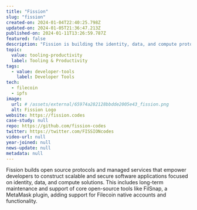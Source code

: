 ```yaml
---
title: "Fission"
slug: "fission"
created-on: 2024-01-04T22:40:25.798Z
updated-on: 2024-01-05T21:36:47.213Z
published-on: 2024-01-11T13:26:59.787Z
featured: false
description: "Fission is building the identity, data, and compute protocols for the future of the Internet."
topic:
  value: tooling-productivity
  label: Tooling & Productivity
tags:
  - value: developer-tools
    label: Developer Tools
tech:
  - filecoin
  - ipfs
image:
  url: # /assets/external/65974a282128bbdde2005e43_fission.png
  alt: Fission Logo
website: https://fission.codes
case-study: null
repo: https://github.com/fission-codes
twitter: https://twitter.com/FISSIONcodes
video-url: null
year-joined: null
news-update: null
metadata: null
---
```


Fission builds open source protocols and managed services that empower developers to construct scalable and secure software applications focused on identity, data, and compute solutions. This includes long-term maintenance and support of core open-source tools like FilSnap, a MetaMask plugin, adding support for Filecoin native accounts and functionality.
